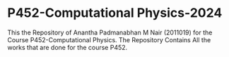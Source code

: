 # P452-Computational Physics-2024
This the Repository of Anantha Padmanabhan M Nair (2011019) for the Course P452-Computational Physics. The Repository Contains All the works that are done for the course P452.
